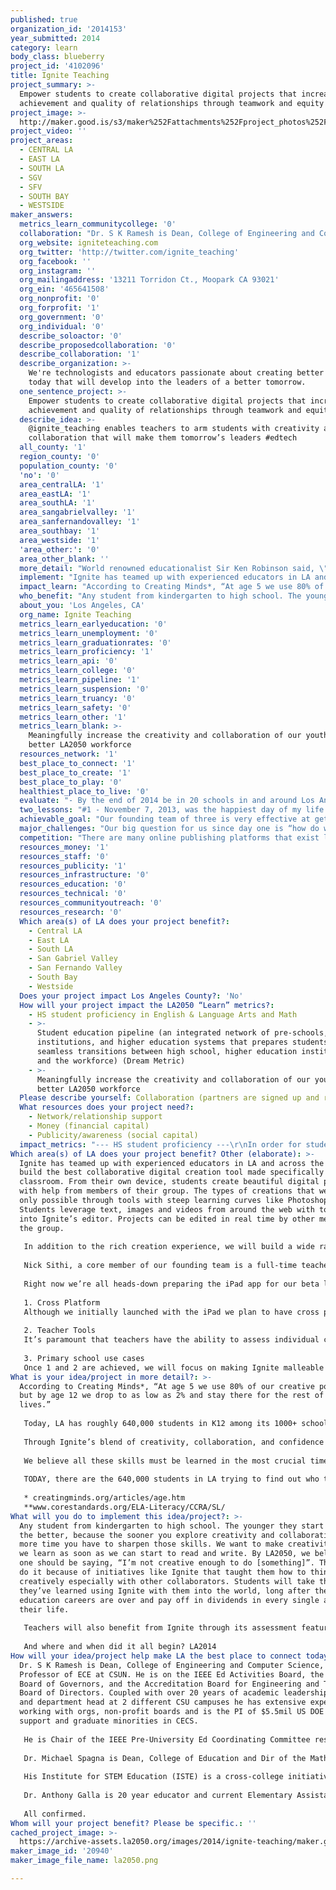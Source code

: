```yaml
---
published: true
organization_id: '2014153'
year_submitted: 2014
category: learn
body_class: blueberry
project_id: '4102096'
title: Ignite Teaching
project_summary: >-
  Empower students to create collaborative digital projects that increase
  achievement and quality of relationships through teamwork and equity
project_image: >-
  http://maker.good.is/s3/maker%252Fattachments%252Fproject_photos%252Fimages%252F20940%252Fdisplay%252Fla2050.png=c570x385
project_video: ''
project_areas:
  - CENTRAL LA
  - EAST LA
  - SOUTH LA
  - SGV
  - SFV
  - SOUTH BAY
  - WESTSIDE
maker_answers:
  metrics_learn_communitycollege: '0'
  collaboration: "Dr. S K Ramesh is Dean, College of Engineering and Computer Science, and Professor of ECE at CSUN. He is on the IEEE Ed Activities Board, the IEEE-HKN Board of Governors, and the Accreditation Board for Engineering and Technology Board of Directors. Coupled with over 20 years of academic leadership as dean and department head at 2 different CSU campuses he has extensive experience working with orgs, non-profit boards and is the PI of $5.5mil US DOE grant to support and graduate minorities in CECS.\r\n\r\nHe is Chair of the IEEE Pre-University Ed Coordinating Committee responsible for global programs to encourage youth to pursue careers in CECS. Together, we will find synergies between Ignite and his programs. In addition to product feedback, we also draw upon his expertise in implementing successful outreach programs to promote CECS using external grants.\r\n\r\nDr. Michael Spagna is Dean, College of Education and Dir of the Math and Science Teacher Initiative at CSUN.\r\n\r\nHis Institute for STEM Education (ISTE) is a cross-college initiative to advance learning, teaching, scholarship, research and innovations in STEM. This will occur through collaborative partnerships with different orgs including businesses such as  Ignite. Other projects include Computer Supported Collaborative Science (funded by HP) and the creation of a math app for 8th graders (funded by Lockheed Martin).  CSUN is 1 of 11 universities to take part of Carnegie’s “Teachers for a New Era” initiative to re-envision the nation’s teacher education programs for urban classrooms and to develop evidence-based models that can be widely disseminated.  As a result, CSUN is positioned at the forefront of empirically based practices nationally.​ This will help Ignite realize our long term potential using pragmatic methods.\r\n\r\nDr. Anthony Galla is 20 year educator and current Elementary Assistant Superintendent in the LA Archdiocese. A former principal of St. Francis de Sales with classroom experience from K through college, with a majority as a Jr. high school history teacher. He also writes grants, assists with school finance policy, and contributing EdTech resources. His vast experience has helped shape Ignite during alpha. He regularly provides the group with commentary regarding EdTech and how he's seen it evolve from his various perspectives as an educator and admin. His use of Ignite will extend to its beta phase, where he will use the app to develop classroom and faculty functions.\r\n\r\nAll confirmed."
  org_website: igniteteaching.com
  org_twitter: 'http://twitter.com/ignite_teaching'
  org_facebook: ''
  org_instagram: ''
  org_mailingaddress: '13211 Torridon Ct., Moopark CA 93021'
  org_ein: '465641508'
  org_nonprofit: '0'
  org_forprofit: '1'
  org_government: '0'
  org_individual: '0'
  describe_soloactor: '0'
  describe_proposedcollaboration: '0'
  describe_collaboration: '1'
  describe_organization: >-
    We're technologists and educators passionate about creating better students
    today that will develop into the leaders of a better tomorrow.
  one_sentence_project: >-
    Empower students to create collaborative digital projects that increase
    achievement and quality of relationships through teamwork and equity
  describe_idea: >-
    @ignite_teaching enables teachers to arm students with creativity and
    collaboration that will make them tomorrow’s leaders #edtech
  all_county: '1'
  region_county: '0'
  population_county: '0'
  'no': '0'
  area_centralLA: '1'
  area_eastLA: '1'
  area_southLA: '1'
  area_sangabrielvalley: '1'
  area_sanfernandovalley: '1'
  area_southbay: '1'
  area_westside: '1'
  'area_other:': '0'
  area_other_blank: ''
  more_detail: "World renowned educationalist Sir Ken Robinson said, \"We don’t grow into creativity, we grow out of it… or rather get educated out of it\".\r\n\r\nCreativity has long been solely attributed an elite few like, artists and musicians. With Ignite, everyone is creative. When used for group projects to express student knowledge and ideas, it leads to deeper understanding of topics and teaches them the importance of social interdependence and accountability. Students build confidence by assessing and awarding each other with badges that they've earned from teachers through our peer badging system.\r\n\r\nStudents learn lifelong creative, social and psychological skills that will come back to serve them throughout their lives as they become LA in 2050."
  implement: "Ignite has teamed up with experienced educators in LA and across the nation to build the best collaborative digital creation tool made specifically for the classroom. From their own device, students create beautiful digital projects with help from members of their group. The types of creations that were once only possible through tools with steep learning curves like Photoshop. Students leverage text, images and videos from around the web with tools built into Ignite’s editor. Projects can be edited in real time by other members of the group.\r\n\r\nIn addition to the rich creation experience, we will build a wide range of teacher tools. We know that teachers don’t have enough time as it is so things like creating an account, classes, assignments is built directly into our workflow. We track individual student contributions and a produce progress report for teachers that clearly identifies what each student contributed. Individual responsibility can finally be fairly assessed in the group project environment with Ignite.\r\n\r\nNick Sithi, a core member of our founding team is a full-time teacher with over 9 years of experience educating the youth of LA. He not only provides crucial product feedback but also runs Ignite’s private alpha which is deployed to a group of K12 educators. During this alpha phase we are receiving crucial, real-time feedback from teachers across the nation.\r\n\r\nRight now we’re all heads-down preparing the iPad app for our beta launch in September. Soon after we will focus on the following four areas;\r\n\r\n1. Cross Platform\r\nAlthough we initially launched with the iPad we plan to have cross platform support by Q1 2015. This means that Ignite will run on any tablet, PC, and across all major browsers. We will make sure any school can use Ignite regardless of their previous technology decisions (Chromebooks, iPads, etc).\r\n\r\n2. Teacher Tools\r\nIt’s paramount that teachers have the ability to assess individual contributions to the project, check for plagiarism, and manage student workflow. Teachers will be provided with clear reports that provide this key information.\r\n\r\n3. Primary school use cases\r\nOnce 1 and 2 are achieved, we will focus on making Ignite malleable for primary school use cases. The earlier we can get kids to create, the better. However, the ability of a 3rd grader is very different than that of a 7th grader. Teachers will have the ability to customize the Ignite’s creation process to take into account the varying skills levels."
  impact_learn: "According to Creating Minds*, “At age 5 we use 80% of our creative potential but by age 12 we drop to as low as 2% and stay there for the rest of our lives.”\r\n\r\nToday, LA has roughly 640,000 students in K12 among its 1000+ schools spread over 720 square miles. We believe a majority of those kids would not consider themselves creative because they aren’t labeled as artists or musicians. These are the same kids who are or going to be subject to an increased focus on collaboration in the classroom through the new Common Core Standards**. This is especially true in the subjects of  English Language Arts & Literacy in History/Social Studies, Science, and Technical Subjects.\r\n\r\nThrough Ignite’s blend of creativity, collaboration, and confidence building we are empowering teachers all over LA to give their students the critical experiences they need be better citizens of LA and the world. They learn how to CREATE, leverage technology to further their own understanding of subjects, explore new ideas, define their own interpretation of theories, contemplate subjects from different angles, and articulate things in their own personal way. They learn to COLLABORATE, how to communicate, how to navigate disagreements, how to voice their opinion, how to use other’s opinion to shape new ideas, understand how their individual efforts impact the success or failure of the group. They understand the importance of RECOGNITION of their own hard work as well as the hard work of others.\r\n\r\nWe believe all these skills must be learned in the most crucial time in their lives when they are most malleable, that is,starting from kindergarten all the way up to high school. This is why Ignite is important TODAY.\r\n\r\nTODAY, there are the 640,000 students in LA trying to find out who they are, navigate adolescence, young adulthood, trying to form their own opinions, make friends etc. In 2050, they will be LA. They will be our inventors, creators, makers, entrepreneurs, educators, inspirers and leaders. The future Elon Musks, Barack Obamas, Sheryl Sandbergs of the world. And why? Because LA believed in a kind of 2014 that valued creativity, collaboration and technology in the classroom.\r\n\r\n* creatingminds.org/articles/age.htm\r\n**www.corestandards.org/ELA-Literacy/CCRA/SL/"
  who_benefit: "Any student from kindergarten to high school. The younger they start Igniting, the better, because the sooner you explore creativity and collaboration, the more time you have to sharpen those skills. We want to make creativity a habit we learn as soon as we can start to read and write. By LA2050, we believe no one should be saying, “I’m not creative enough to do [something]”. They _will_ do it because of initiatives like Ignite that taught them how to think creatively especially with other collaborators. Students will take the skills they’ve learned using Ignite with them into the world, long after their formal education careers are over and pay off in dividends in every single aspect of their life.\r\n\r\nTeachers will also benefit from Ignite through its assessment features. Ignite generates a progress report for each group, detailing the efforts of each student involved. Concrete data will allow teachers to fairly assess and acknowledge contributions made by each group member, creating equity during assessment. Teachers can trust their students to become more responsible, knowing that they are held accountable for their actions. \r\n\r\nAnd where and when did it all begin? LA2014"
  about_you: 'Los Angeles, CA'
  org_name: Ignite Teaching
  metrics_learn_earlyeducation: '0'
  metrics_learn_unemployment: '0'
  metrics_learn_graduationrates: '0'
  metrics_learn_proficiency: '1'
  metrics_learn_api: '0'
  metrics_learn_college: '0'
  metrics_learn_pipeline: '1'
  metrics_learn_suspension: '0'
  metrics_learn_truancy: '0'
  metrics_learn_safety: '0'
  metrics_learn_other: '1'
  metrics_learn_blank: >-
    Meaningfully increase the creativity and collaboration of our youth for a
    better LA2050 workforce
  resources_network: '1'
  best_place_to_connect: '1'
  best_place_to_create: '1'
  best_place_to_play: '0'
  healthiest_place_to_live: '0'
  evaluate: "- By the end of 2014 be in 20 schools in and around Los Angeles.\r\n\r\n- By the end of March 2015, be near 100% cross platform so that any school around the world can use it so long as they have a internet connection, PC or tablet.\r\n\r\n- Starting January 2015, a 5% month over month adoption rate (by number of students)\r\n\r\n- Mid 2015 we will work with a third party evaluation team, such as California State Northridge’s C.A.R.E assessment group, to take a deeper dive into the long term academic, social and psychological benefits of Ignite.\r\n"
  two_lessons: "#1 - November 7, 2013, was the happiest day of my life. That’s the day I became a father to a beautiful daughter named Nya. As some of you can relate to, everything changes once you have a child. I vowed that day that I would give her the best life and education that I possibly could. As any parent would do, I researched and read several books on parenting and education. Book after book, a pattern kept jumping out at me: children who are raised with an emphasis on social interdependence and collaboration are proven to lead more wholesome and successful lives. Scientific research* indicates that when students are subject to creative learning, it results in higher achievement, greater productivity, more caring, supportive and committed relationships, have higher social competence, and self esteem... the list goes on and on. So I made the decision. I’m going to do more than just put Nya through college. I’m going to do everything in my creative power to help every child that passes through our educational system become more wholesome individuals.\r\n\r\n#2 - We know that teachers want a tool like Ignite in the classroom through our extensive experience in the online digital publishing space. We’ve built apps that have been adopted by teachers around the world. These products were never built or marketed for education, but teachers still strong armed these products into their classroom. After talking to experienced educators, we realized there was massive change afoot in education. With the rise of flipped classrooms, blended learning, technology, and new education standards we want to do our part to empower students with what they need to succeed. We don’t care about the general consumer markets. We will make our mark through education.\r\n\r\n*http://www.researchgate.net/publication/224766541_Benefits_of_collaborative_learning/file/d912f4fba453f0b43f.pdf\r\n"
  achievable_goal: "Our founding team of three is very effective at getting things done. Two seasoned engineers/entrepreneurs and an experienced educator - Micky Dionisio, Justin McCammon, and Nick Sithi. Between Micky and Justin, there is over 17 years of software engineering experience across companies such as Yahoo!, digital media agencies, and Fortune 500’s. Nick Sithi is an experienced educator with a Masters from Loyola Marymount University who teaches English a high school in LA. We will harness our experience building apps and tools for digital publishing and education in order to launch Ignite in September. We’ve also hired an additional software engineer to increase throughput. We’ve been working on this project since May 2014 and continues to be 100% bootstrapped.\r\n\r\nBy the time the grant winners are announced Ignite will already have launched. This means we will spend the next 12 months working on our strategic partnerships (as described in the collaborator section), improving Ignite using feedback from the educators who use it, and working towards our overall success metrics. Building the technology is not our main concern. We know we can build software all day long. What’s important to us is that we optimize correctly for the classrooms in LA and around the world. We need to listen, learn and collaborate closely with educators, schools and districts that use Ignite. Without them, this will never be successful.\r\n\r\nLuckily, we’re fantastic listeners."
  major_challenges: "Our big question for us since day one is “how do we get teachers to try Ignite in their school?”. For beta, we’ve tapped into our own personal networks to get in touch with K12 educators who are excited for our beta launch. Once we launch, we need to make sure we continue to spread Ignite into classrooms in and around Los Angeles.\r\n\r\nSecond, we’ll have a challenging time balancing the needs of public, private, and charter schools. Each type of school has its own way of doing things such as curriculum implementation, or FERPA adherence for privacy, or differentiated technology used in the classroom. We’ll need to make sure Ignite is malleable enough to support each type of school. We're confident we can do this once we start getting feedback."
  competition: "There are many online publishing platforms that exist like Tackk, ReadyMag, Steller and Storehouse who specialize in creating storytelling experiences. The problem with these products is that none of them focus on education and optimize for the classroom. These are all consumer facing products that raise enormous amounts of venture capital in hopes of being the next best platform to create something and share it with all your friends (i.e., make tons of money). That’s not what we’re about.\r\n\r\nWe are unique because we want to leave the world a little bit better than how we found it. And to do that, we believe in making meaningful change in the world of education. We are laser focused being the best creative and collaborative creation tool FOR EDUCATION. Our priority is the future. For our sons, our daughters, their kids.\r\n\r\nIt’s for a better LA2050."
  resources_money: '1'
  resources_staff: '0'
  resources_publicity: '1'
  resources_infrastructure: '0'
  resources_education: '0'
  resources_technical: '0'
  resources_communityoutreach: '0'
  resources_research: '0'
  Which area(s) of LA does your project benefit?:
    - Central LA
    - East LA
    - South LA
    - San Gabriel Valley
    - San Fernando Valley
    - South Bay
    - Westside
  Does your project impact Los Angeles County?: 'No'
  How will your project impact the LA2050 “Learn” metrics?:
    - HS student proficiency in English & Language Arts and Math
    - >-
      Student education pipeline (an integrated network of pre-schools, K-12
      institutions, and higher education systems that prepares students for
      seamless transitions between high school, higher education institutions,
      and the workforce) (Dream Metric)
    - >-
      Meaningfully increase the creativity and collaboration of our youth for a
      better LA2050 workforce
  Please describe yourself: Collaboration (partners are signed up and ready to hit the ground running!)
  What resources does your project need?:
    - Network/relationship support
    - Money (financial capital)
    - Publicity/awareness (social capital)
  impact_metrics: "--- HS student proficiency ---\r\nIn order for students to learn more deeply and effectively, we must encourage them to think critically and creatively. They must question, hypothesize, pursue, fail, try again, collaborate constructively, communicate effectively and achieve together. Through this process, students develop the skills they need to learn how to develop deeper understanding of anything around them, not just in school. It prepares them early on for the real world situations they will face academically, socially, and professionally.\r\n\r\nThere is no limit on what subjects teachers can use Ignite for, but there is a direct fit for subjects such as English, the arts, and math. Assignments such as “The Great Gatsby and the 1920s”, “Popular Sovereignty and Slavery”,  “A Day in the Life of an Impressionist” and “Game Theory Mathematics: The Prisoner’s Dilemma and the Paradox of Rationality” are but a few of the endless projects. As students put together their Ignite project, they are researching and analyzing topics to create their own interpretations. Ignite makes it really easy to include images, text and videos from the web while still retaining proper attribution/citation. For language arts, student essays and compositions take on a more fun, interactive approach. \r\n\r\nRegardless of subject, Ignite empowers students to learn how to construct, organize, test and digitally express their own thoughts and work with their collaborators to form a cohesive storytelling experience. \r\n\r\n--- Student Education Pipeline --- \r\nOne of our goals is for Ignite to be integrated in classrooms as early as kindergarten. Ignite will follow the student’s creative and collaborative growth as they enter new grade levels. We will build a comprehensive suite of reporting, analytics, and assessment tools to help teachers better understand their new students as they transition into and out of their classrooms. \r\n\r\nWe believe in a LA2050 that’s filled with creative citizens. The average creative skills of a Los Angelino in 2050 should be 10x more than that of a typical resident in 2014. This will undoubtedly help creative industries because we want every student coming out of the educational system to be truly creative. \r\n\r\nCreating is fun. Making is fun. We are born to do it. When we take great strides to promote creativity and collaboration at a grand scale we believe GOOD things will happen. Things like meaningfully increasing employment in LA’s workforce in the year 2050."
Which area(s) of LA does your project benefit? Other (elaborate): >-
  Ignite has teamed up with experienced educators in LA and across the nation to
  build the best collaborative digital creation tool made specifically for the
  classroom. From their own device, students create beautiful digital projects
  with help from members of their group. The types of creations that were once
  only possible through tools with steep learning curves like Photoshop.
  Students leverage text, images and videos from around the web with tools built
  into Ignite’s editor. Projects can be edited in real time by other members of
  the group.
   
   In addition to the rich creation experience, we will build a wide range of teacher tools. We know that teachers don’t have enough time as it is so things like creating an account, classes, assignments is built directly into our workflow. We track individual student contributions and a produce progress report for teachers that clearly identifies what each student contributed. Individual responsibility can finally be fairly assessed in the group project environment with Ignite.
   
   Nick Sithi, a core member of our founding team is a full-time teacher with over 9 years of experience educating the youth of LA. He not only provides crucial product feedback but also runs Ignite’s private alpha which is deployed to a group of K12 educators. During this alpha phase we are receiving crucial, real-time feedback from teachers across the nation.
   
   Right now we’re all heads-down preparing the iPad app for our beta launch in September. Soon after we will focus on the following four areas;
   
   1. Cross Platform
   Although we initially launched with the iPad we plan to have cross platform support by Q1 2015. This means that Ignite will run on any tablet, PC, and across all major browsers. We will make sure any school can use Ignite regardless of their previous technology decisions (Chromebooks, iPads, etc).
   
   2. Teacher Tools
   It’s paramount that teachers have the ability to assess individual contributions to the project, check for plagiarism, and manage student workflow. Teachers will be provided with clear reports that provide this key information.
   
   3. Primary school use cases
   Once 1 and 2 are achieved, we will focus on making Ignite malleable for primary school use cases. The earlier we can get kids to create, the better. However, the ability of a 3rd grader is very different than that of a 7th grader. Teachers will have the ability to customize the Ignite’s creation process to take into account the varying skills levels.
What is your idea/project in more detail?: >-
  According to Creating Minds*, “At age 5 we use 80% of our creative potential
  but by age 12 we drop to as low as 2% and stay there for the rest of our
  lives.”
   
   Today, LA has roughly 640,000 students in K12 among its 1000+ schools spread over 720 square miles. We believe a majority of those kids would not consider themselves creative because they aren’t labeled as artists or musicians. These are the same kids who are or going to be subject to an increased focus on collaboration in the classroom through the new Common Core Standards**. This is especially true in the subjects of English Language Arts & Literacy in History/Social Studies, Science, and Technical Subjects.
   
   Through Ignite’s blend of creativity, collaboration, and confidence building we are empowering teachers all over LA to give their students the critical experiences they need be better citizens of LA and the world. They learn how to CREATE, leverage technology to further their own understanding of subjects, explore new ideas, define their own interpretation of theories, contemplate subjects from different angles, and articulate things in their own personal way. They learn to COLLABORATE, how to communicate, how to navigate disagreements, how to voice their opinion, how to use other’s opinion to shape new ideas, understand how their individual efforts impact the success or failure of the group. They understand the importance of RECOGNITION of their own hard work as well as the hard work of others.
   
   We believe all these skills must be learned in the most crucial time in their lives when they are most malleable, that is,starting from kindergarten all the way up to high school. This is why Ignite is important TODAY.
   
   TODAY, there are the 640,000 students in LA trying to find out who they are, navigate adolescence, young adulthood, trying to form their own opinions, make friends etc. In 2050, they will be LA. They will be our inventors, creators, makers, entrepreneurs, educators, inspirers and leaders. The future Elon Musks, Barack Obamas, Sheryl Sandbergs of the world. And why? Because LA believed in a kind of 2014 that valued creativity, collaboration and technology in the classroom.
   
   * creatingminds.org/articles/age.htm
   **www.corestandards.org/ELA-Literacy/CCRA/SL/
What will you do to implement this idea/project?: >-
  Any student from kindergarten to high school. The younger they start Igniting,
  the better, because the sooner you explore creativity and collaboration, the
  more time you have to sharpen those skills. We want to make creativity a habit
  we learn as soon as we can start to read and write. By LA2050, we believe no
  one should be saying, “I’m not creative enough to do [something]”. They _will_
  do it because of initiatives like Ignite that taught them how to think
  creatively especially with other collaborators. Students will take the skills
  they’ve learned using Ignite with them into the world, long after their formal
  education careers are over and pay off in dividends in every single aspect of
  their life.
   
   Teachers will also benefit from Ignite through its assessment features. Ignite generates a progress report for each group, detailing the efforts of each student involved. Concrete data will allow teachers to fairly assess and acknowledge contributions made by each group member, creating equity during assessment. Teachers can trust their students to become more responsible, knowing that they are held accountable for their actions. 
   
   And where and when did it all begin? LA2014
How will your idea/project help make LA the best place to connect today? In LA2050?: >-
  Dr. S K Ramesh is Dean, College of Engineering and Computer Science, and
  Professor of ECE at CSUN. He is on the IEEE Ed Activities Board, the IEEE-HKN
  Board of Governors, and the Accreditation Board for Engineering and Technology
  Board of Directors. Coupled with over 20 years of academic leadership as dean
  and department head at 2 different CSU campuses he has extensive experience
  working with orgs, non-profit boards and is the PI of $5.5mil US DOE grant to
  support and graduate minorities in CECS.
   
   He is Chair of the IEEE Pre-University Ed Coordinating Committee responsible for global programs to encourage youth to pursue careers in CECS. Together, we will find synergies between Ignite and his programs. In addition to product feedback, we also draw upon his expertise in implementing successful outreach programs to promote CECS using external grants.
   
   Dr. Michael Spagna is Dean, College of Education and Dir of the Math and Science Teacher Initiative at CSUN.
   
   His Institute for STEM Education (ISTE) is a cross-college initiative to advance learning, teaching, scholarship, research and innovations in STEM. This will occur through collaborative partnerships with different orgs including businesses such as Ignite. Other projects include Computer Supported Collaborative Science (funded by HP) and the creation of a math app for 8th graders (funded by Lockheed Martin). CSUN is 1 of 11 universities to take part of Carnegie’s “Teachers for a New Era” initiative to re-envision the nation’s teacher education programs for urban classrooms and to develop evidence-based models that can be widely disseminated. As a result, CSUN is positioned at the forefront of empirically based practices nationally.​ This will help Ignite realize our long term potential using pragmatic methods.
   
   Dr. Anthony Galla is 20 year educator and current Elementary Assistant Superintendent in the LA Archdiocese. A former principal of St. Francis de Sales with classroom experience from K through college, with a majority as a Jr. high school history teacher. He also writes grants, assists with school finance policy, and contributing EdTech resources. His vast experience has helped shape Ignite during alpha. He regularly provides the group with commentary regarding EdTech and how he's seen it evolve from his various perspectives as an educator and admin. His use of Ignite will extend to its beta phase, where he will use the app to develop classroom and faculty functions.
   
   All confirmed.
Whom will your project benefit? Please be specific.: ''
cached_project_image: >-
  https://archive-assets.la2050.org/images/2014/ignite-teaching/maker.good.is/s3/maker%252Fattachments%252Fproject_photos%252Fimages%252F20940%252Fdisplay%252Fla2050.png=c570x385.png
maker_image_id: '20940'
maker_image_file_name: la2050.png

---
```

